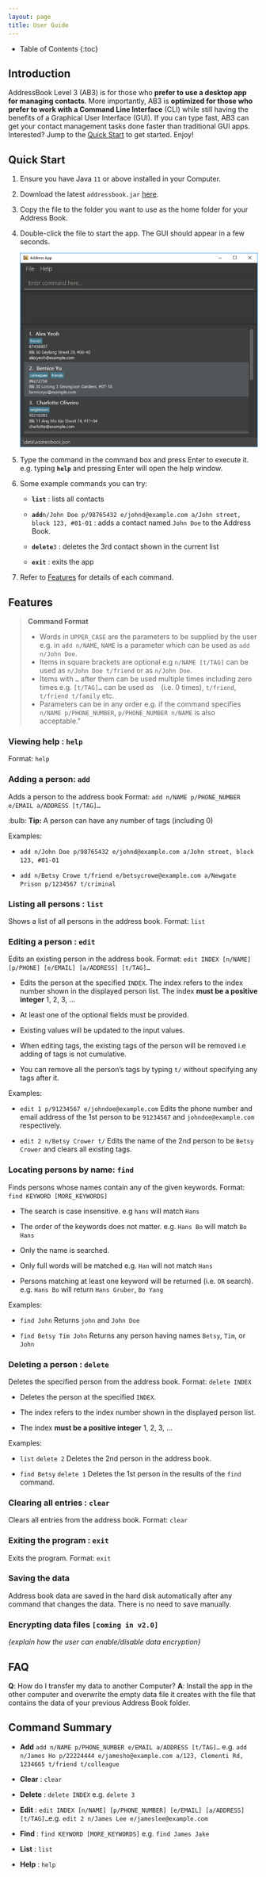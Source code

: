 ```yaml
---
layout: page
title: User Guide
---
```


* Table of Contents
{:toc}

## Introduction

AddressBook Level 3 (AB3) is for those who **prefer to use a desktop app
for managing contacts**. More importantly, AB3 is **optimized for those
who prefer to work with a Command Line Interface** (CLI) while still
having the benefits of a Graphical User Interface (GUI). If you can type
fast, AB3 can get your contact management tasks done faster than
traditional GUI apps. Interested? Jump to the [Quick
Start](#_quick_start) to get started. Enjoy\!

## Quick Start

1.  Ensure you have Java `11` or above installed in your Computer.

2.  Download the latest `addressbook.jar`
    [here](https://github.com/se-edu/addressbook-level3/releases).

3.  Copy the file to the folder you want to use as the home folder for
    your Address Book.

4.  Double-click the file to start the app. The GUI should appear in a
    few seconds.

    ![Ui](images/Ui.png)

5.  Type the command in the command box and press Enter to execute it.
    e.g. typing **`help`** and pressing Enter will open the help window.

6.  Some example commands you can try:

      - **`list`** : lists all contacts

      - **`add`**`n/John Doe p/98765432 e/johnd@example.com a/John
        street, block 123, #01-01` : adds a contact named `John Doe` to
        the Address Book.

      - **`delete`**`3` : deletes the 3rd contact shown in the current
        list

      - **`exit`** : exits the app

7.  Refer to [Features](#Features) for details of each command.

## Features

>**Command Format**
>   - Words in `UPPER_CASE` are the parameters to be supplied by the user
    e.g. in `add n/NAME`, `NAME` is a parameter which can be used as
    `add n/John Doe`.
>   - Items in square brackets are optional e.g `n/NAME [t/TAG]` can be
    used as `n/John Doe t/friend` or as `n/John Doe`.
>   - Items with `…`​ after them can be used multiple times including zero
    times e.g. `[t/TAG]…​` can be used as ` ` (i.e. 0 times),
    `t/friend`, `t/friend t/family` etc.
>   - Parameters can be in any order e.g. if the command specifies `n/NAME
    p/PHONE_NUMBER`, `p/PHONE_NUMBER n/NAME` is also acceptable."

### Viewing help : `help`

Format: `help`

### Adding a person: `add`

Adds a person to the address book
Format: `add n/NAME p/PHONE_NUMBER e/EMAIL a/ADDRESS [t/TAG]…​`

<div markdown="span" class="alert alert-primary">:bulb: <b>Tip: </b>
A person can have any number of tags (including 0)
</div>

Examples:

  - `add n/John Doe p/98765432 e/johnd@example.com a/John street,
    block 123, #01-01`

  - `add n/Betsy Crowe t/friend e/betsycrowe@example.com a/Newgate
    Prison p/1234567 t/criminal`

### Listing all persons : `list`

Shows a list of all persons in the address book.
Format: `list`

### Editing a person : `edit`

Edits an existing person in the address book.
Format: `edit INDEX [n/NAME] [p/PHONE] [e/EMAIL] [a/ADDRESS] [t/TAG]…​`

  - Edits the person at the specified `INDEX`. The index refers to the
    index number shown in the displayed person list. The index **must be
    a positive integer** 1, 2, 3, …​

  - At least one of the optional fields must be provided.

  - Existing values will be updated to the input values.

  - When editing tags, the existing tags of the person will be removed
    i.e adding of tags is not cumulative.

  - You can remove all the person’s tags by typing `t/` without
    specifying any tags after it.

Examples:

  - `edit 1 p/91234567 e/johndoe@example.com`
    Edits the phone number and email address of the 1st person to be
    `91234567` and `johndoe@example.com` respectively.

  - `edit 2 n/Betsy Crower t/`
    Edits the name of the 2nd person to be `Betsy Crower` and clears all
    existing tags.

### Locating persons by name: `find`

Finds persons whose names contain any of the given keywords.
Format: `find KEYWORD [MORE_KEYWORDS]`

  - The search is case insensitive. e.g `hans` will match `Hans`

  - The order of the keywords does not matter. e.g. `Hans Bo` will match
    `Bo Hans`

  - Only the name is searched.

  - Only full words will be matched e.g. `Han` will not match `Hans`

  - Persons matching at least one keyword will be returned (i.e. `OR`
    search). e.g. `Hans Bo` will return `Hans Gruber`, `Bo Yang`

Examples:

  - `find John`
    Returns `john` and `John Doe`

  - `find Betsy Tim John`
    Returns any person having names `Betsy`, `Tim`, or `John`

### Deleting a person : `delete`

Deletes the specified person from the address book.
Format: `delete INDEX`

  - Deletes the person at the specified `INDEX`.

  - The index refers to the index number shown in the displayed person
    list.

  - The index **must be a positive integer** 1, 2, 3, …​

Examples:

  - `list`
    `delete 2`
    Deletes the 2nd person in the address book.

  - `find Betsy`
    `delete 1`
    Deletes the 1st person in the results of the `find` command.

### Clearing all entries : `clear`

Clears all entries from the address book.
Format: `clear`

### Exiting the program : `exit`

Exits the program.
Format: `exit`

### Saving the data

Address book data are saved in the hard disk automatically after any
command that changes the data.
There is no need to save manually.

### Encrypting data files `[coming in v2.0]`

*{explain how the user can enable/disable data encryption}*

## FAQ

**Q**: How do I transfer my data to another Computer?
**A**: Install the app in the other computer and overwrite the empty
data file it creates with the file that contains the data of your
previous Address Book folder.

## Command Summary

  - **Add** `add n/NAME p/PHONE_NUMBER e/EMAIL a/ADDRESS [t/TAG]…​`
    e.g. `add n/James Ho p/22224444 e/jamesho@example.com a/123,
    Clementi Rd, 1234665 t/friend t/colleague`

  - **Clear** : `clear`

  - **Delete** : `delete INDEX`
    e.g. `delete 3`

  - **Edit** : `edit INDEX [n/NAME] [p/PHONE_NUMBER] [e/EMAIL]
    [a/ADDRESS] [t/TAG]…​`
    e.g. `edit 2 n/James Lee e/jameslee@example.com`

  - **Find** : `find KEYWORD [MORE_KEYWORDS]`
    e.g. `find James Jake`

  - **List** : `list`

  - **Help** : `help`
